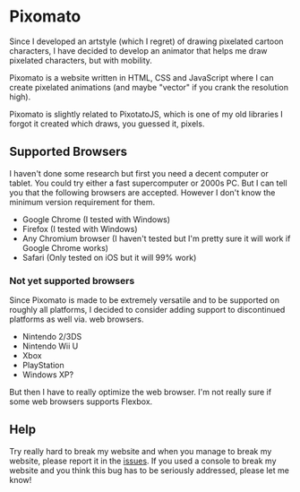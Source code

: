 # Pixomato

Since I developed an artstyle (which I regret) of drawing pixelated cartoon characters, I have decided to develop an animator that helps me draw pixelated characters, but with mobility.

Pixomato is a website written in HTML, CSS and JavaScript where I can create pixelated animations (and maybe "vector" if you crank the resolution high).

Pixomato is slightly related to PixotatoJS, which is one of my old libraries I forgot it created which draws, you guessed it, pixels.

## Supported Browsers
I haven't done some research but first you need a decent computer or tablet. You could try either a fast supercomputer or 2000s PC.
But I can tell you that the following browsers are accepted. However I don't know the minimum version requirement for them.
- Google Chrome (I tested with Windows)
- Firefox (I tested with Windows)
- Any Chromium browser (I haven't tested but I'm pretty sure it will work if Google Chrome works)
- Safari (Only tested on iOS but it will 99% work)

### Not yet supported browsers
Since Pixomato is made to be extremely versatile and to be supported on roughly all platforms, I decided to consider adding support to discontinued platforms as well via. web browsers.
- Nintendo 2/3DS
- Nintendo Wii U
- Xbox
- PlayStation
- Windows XP?

But then I have to really optimize the web browser. I'm not really sure if some web browsers supports Flexbox.

## Help
Try really hard to break my website and when you manage to break my website, please report it in the [issues](https://github.com/AlaTomKing/pixomato/issues).
If you used a console to break my website and you think this bug has to be seriously addressed, please let me know!
